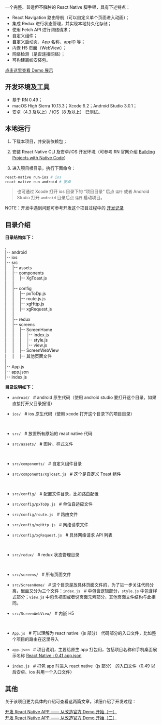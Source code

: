 一个完整、普适但不臃肿的 React Native 脚手架，具有下述特点：

* React Navigation 路由导航（可以自定义单个页面进入动画）；
* 集成 Redux 进行状态管理，并实现本地持久化存储；
* 使用 Fetch API 进行网络请求；
* 自定义组件；
* 自定义启动页、App 名称、appID 等；
* 内嵌 H5 页面（WebView）；
* 网络检测（是否连接网络）；
* 可构建离线安装包。

[点击这里查看 Demo 展示](http://ol9ge41ud.bkt.clouddn.com/complete_intro.gif)

## 开发环境及工具

* 基于 RN 0.49；
* macOS High Sierra 10.13.3；Xcode 9.2；Android Studio 3.0.1；
* 安卓（4.3 及以上）/ iOS（8 及以上） 已测试。

## 本地运行

1.  下载本项目，并安装依赖包；
2.  安装 React Native CLI 及安卓/iOS 开发环境（可参考 RN 官网介绍 [Building Projects with Native Code](https://facebook.github.io/react-native/docs/getting-started.html)）

3.  进入项目根目录，执行下面命令：

```bash
react-native run-ios # ios
react-native run-android # 安卓
```

> 也可通过 Xcode 打开 ios 目录下的 “项目目录” 后点 `运行` 或者 Android Studio 打开 `android` 目录后点 `运行` 启动项目。

NOTE：开发中遇到问题可参考开发这个项目过程中的 [开发记录](https://github.com/xiaogliu/step_by_step/tree/master/04_JS_Framework/1_react/react_native)

## 目录介绍

**目录结构如下：**

.  
 |-- android &nbsp;  
 |-- ios &nbsp;  
 |-- src &nbsp;  
 | &nbsp;&nbsp;&nbsp; |-- assets  
 | &nbsp;&nbsp;&nbsp; |-- components  
 | &nbsp;&nbsp;&nbsp; | &nbsp;&nbsp;&nbsp; |-- XgToast.js  
 | &nbsp;&nbsp;&nbsp; |  
 | &nbsp;&nbsp;&nbsp; |-- config  
 | &nbsp;&nbsp;&nbsp; | &nbsp;&nbsp;&nbsp; |-- pxToDp.js  
 | &nbsp;&nbsp;&nbsp; | &nbsp;&nbsp;&nbsp; |-- route.js.js  
 | &nbsp;&nbsp;&nbsp; | &nbsp;&nbsp;&nbsp; |-- xgHttp.js  
 | &nbsp;&nbsp;&nbsp; | &nbsp;&nbsp;&nbsp; |-- xgRequest.js  
 | &nbsp;&nbsp;&nbsp; |  
 | &nbsp;&nbsp;&nbsp; |-- redux  
 | &nbsp;&nbsp;&nbsp; |-- screens  
 | &nbsp;&nbsp;&nbsp; | &nbsp;&nbsp;&nbsp; |-- ScreenHome  
 | &nbsp;&nbsp;&nbsp; | &nbsp;&nbsp;&nbsp; | &nbsp;&nbsp;&nbsp; |-- index.js  
 | &nbsp;&nbsp;&nbsp; | &nbsp;&nbsp;&nbsp; | &nbsp;&nbsp;&nbsp; |-- style.js  
 | &nbsp;&nbsp;&nbsp; | &nbsp;&nbsp;&nbsp; | &nbsp;&nbsp;&nbsp; |-- view.js  
 | &nbsp;&nbsp;&nbsp; | &nbsp;&nbsp;&nbsp; |-- ScreenWebView  
 | &nbsp;&nbsp;&nbsp; | &nbsp;&nbsp;&nbsp; |-- 其他页面文件  
 |  
 |-- App.js  
 |-- app.json  
 |-- index.js

**目录说明如下：**

* `android/` &nbsp; # android 原生代码（使用 android studio 要打开这个目录，如果直接打开父目录报错）
* `ios/` &nbsp; # ios 原生代码（使用 xcode 打开这个目录下的项目目录）

  &nbsp;&nbsp;&nbsp;

* `src/` &nbsp; # 放置所有原始的 react native 代码
* `src/assets/` &nbsp; # 图片、样式文件

  &nbsp;&nbsp;&nbsp;

* `src/components/` &nbsp; # 自定义组件目录
* `src/components/XgToast.js` &nbsp; # 这个是自定义 Toast 组件

  &nbsp;&nbsp;&nbsp;

* `src/config/` &nbsp; # 配置文件目录，比如路由配置
* `src/config/pxToDp.js` &nbsp; # 单位自适应文件
* `src/config/route.js` &nbsp; # 路由文件
* `src/config/xgHttp.js` &nbsp; # 网络请求文件
* `src/config/xgRequest.js` &nbsp; # 具体网络请求 API 列表

  &nbsp;&nbsp;&nbsp;

* `src/redux/` &nbsp; # redux 状态管理目录

  &nbsp;&nbsp;&nbsp;

* `src/screens/` &nbsp; # 所有页面文件
* `src/ScreenHome/` &nbsp; # 这个目录是放具体页面文件的，为了进一步关注代码分离，里面又分为三个文件：`index.js` &nbsp; # 中包含逻辑部分，`style.js` 中包含样式部分；`view.js` 中包含视图或者说页面元素部分。其他页面文件结构与此相同。
* `src/ScreenWebView/` &nbsp; # 内嵌 H5

  &nbsp;&nbsp;&nbsp;

* `App.js` &nbsp; # 可以理解为 react native（js 部分） 代码部分的入口文件，比如整个项目的路由在这里导入
* `app.json` &nbsp; # 项目说明，主要给原生 app 打包用，包括项目名称和手机桌面展示名称 [React Native : 0.41 app.json](https://stackoverflow.com/questions/42409459/react-native-0-41-app-json)
* `index.js` &nbsp; # 打包 app 时进入 react native（js 部分） 的入口文件（0.49 以后安卓、ios 共用一个入口文件）

## 其他

关于该项目更为具体的介绍可查看这两篇文章，详细介绍了开发过程：

[开发 React Native APP —— 从改造官方 Demo 开始（一）](https://xiaogliu.github.io/2018/02/27/develop-react-native-app-1/)  
[开发 React Native APP —— 从改造官方 Demo 开始（二）](https://xiaogliu.github.io/2018/02/27/develop-react-native-app-2/)
